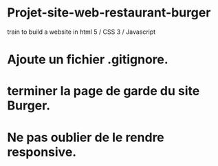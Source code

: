 # Projet-site-web-restaurant-burger
train to build a website in html 5 / CSS 3 / Javascript
# Ajoute un fichier .gitignore.
# terminer la page de garde du site Burger. 
# Ne pas oublier de le rendre responsive. 
